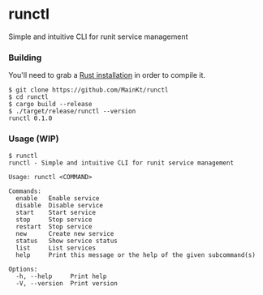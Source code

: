 # runctl
Simple and intuitive CLI for runit service management

### Building
You'll need to grab a
[Rust installation](https://www.rust-lang.org/) in order to compile it.

```shell
$ git clone https://github.com/MainKt/runctl
$ cd runctl
$ cargo build --release
$ ./target/release/runctl --version
runctl 0.1.0
```

### Usage (WIP)

```
$ runctl
runctl - Simple and intuitive CLI for runit service management

Usage: runctl <COMMAND>

Commands:
  enable   Enable service
  disable  Disable service
  start    Start service
  stop     Stop service
  restart  Stop service
  new      Create new service
  status   Show service status
  list     List services
  help     Print this message or the help of the given subcommand(s)

Options:
  -h, --help     Print help
  -V, --version  Print version
```

